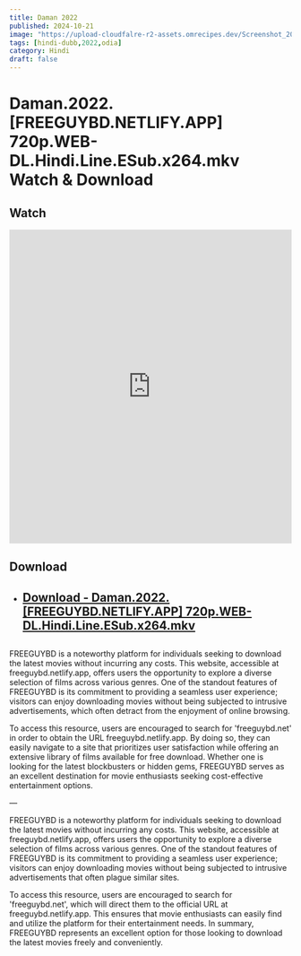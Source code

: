 ```yaml
---
title: Daman 2022
published: 2024-10-21
image: "https://upload-cloudfalre-r2-assets.omrecipes.dev/Screenshot_20241022-125930.png"
tags: [hindi-dubb,2022,odia]
category: Hindi
draft: false
---
```


# Daman.2022.[FREEGUYBD.NETLIFY.APP] 720p.WEB-DL.Hindi.Line.ESub.x264.mkv Watch & Download
  
## Watch

<iframe  frameborder="0"  allowfullscreen="true"  scrolling="no"  allow="autoplay;fullscreen"  src="https://freecatv.pages.dev/gdplayer?player=plyr&provider=rand&format=video%2Fmp4&link=https://pixeldrain.com/api/file/Ud4zqksn?download"  style="border:0px #ffffff none;" height="560px" width="100%" allowfullscreen></iframe>

## Download  


* ##  [Download - Daman.2022.[FREEGUYBD.NETLIFY.APP] 720p.WEB-DL.Hindi.Line.ESub.x264.mkv ](https://pixeldrain.com/api/file/Ud4zqksn?download) 

## 
FREEGUYBD is a noteworthy platform for individuals seeking to download the latest movies without incurring any costs. This website, accessible at freeguybd.netlify.app, offers users the opportunity to explore a diverse selection of films across various genres. One of the standout features of FREEGUYBD is its commitment to providing a seamless user experience; visitors can enjoy downloading movies without being subjected to intrusive advertisements, which often detract from the enjoyment of online browsing.

To access this resource, users are encouraged to search for 'freeguybd.net' in order to obtain the URL freeguybd.netlify.app. By doing so, they can easily navigate to a site that prioritizes user satisfaction while offering an extensive library of films available for free download. Whether one is looking for the latest blockbusters or hidden gems, FREEGUYBD serves as an excellent destination for movie enthusiasts seeking cost-effective entertainment options.

—

FREEGUYBD is a noteworthy platform for individuals seeking to download the latest movies without incurring any costs. This website, accessible at freeguybd.netlify.app, offers users the opportunity to explore a diverse selection of films across various genres. One of the standout features of FREEGUYBD is its commitment to providing a seamless user experience; visitors can enjoy downloading movies without being subjected to intrusive advertisements that often plague similar sites.

To access this resource, users are encouraged to search for 'freeguybd.net', which will direct them to the official URL at freeguybd.netlify.app. This ensures that movie enthusiasts can easily find and utilize the platform for their entertainment needs. In summary, FREEGUYBD represents an excellent option for those looking to download the latest movies freely and conveniently.
 
